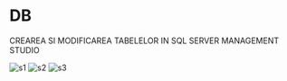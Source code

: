 # DB
CREAREA SI MODIFICAREA TABELELOR IN SQL SERVER MANAGEMENT STUDIO 

![s1](https://user-images.githubusercontent.com/34598802/45695345-e6075300-bb69-11e8-83e9-56181b79fd51.png)
![s2](https://user-images.githubusercontent.com/34598802/45695346-e69fe980-bb69-11e8-821d-446383d3e26b.png)
![s3](https://user-images.githubusercontent.com/34598802/45695361-eb649d80-bb69-11e8-8be3-ef410f47f419.png)
